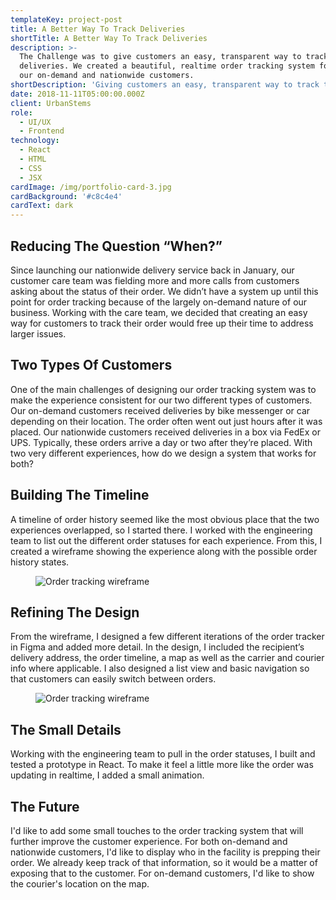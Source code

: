 ```yaml
---
templateKey: project-post
title: A Better Way To Track Deliveries
shortTitle: A Better Way To Track Deliveries
description: >-
  The Challenge was to give customers an easy, transparent way to track their
  deliveries. We created a beautiful, realtime order tracking system for both
  our on-demand and nationwide customers.
shortDescription: 'Giving customers an easy, transparent way to track their deliveries.'
date: 2018-11-11T05:00:00.000Z
client: UrbanStems
role:
  - UI/UX
  - Frontend
technology:
  - React
  - HTML
  - CSS
  - JSX
cardImage: /img/portfolio-card-3.jpg
cardBackground: '#c8c4e4'
cardText: dark
---
```

## Reducing The Question “When?”

Since launching our nationwide delivery service back in January, our customer care team was fielding more and more calls from customers asking about the status of their order. We didn’t have a system up until this point for order tracking because of the largely on-demand nature of our business. Working with the care team, we decided that creating an easy way for customers to track their order would free up their time to address larger issues.

## Two Types Of Customers

One of the main challenges of designing our order tracking system was to make the experience consistent for our two different types of customers. Our on-demand customers received deliveries by bike messenger or car depending on their location. The order often went out just hours after it was placed. Our nationwide customers received deliveries in a box via FedEx or UPS. Typically, these orders arrive a day or two after they’re placed. With two very different experiences, how do we design a system that works for both?

## Building The Timeline

A timeline of order history seemed like the most obvious place that the two experiences overlapped, so I started there. I worked with the engineering team to list out the different order statuses for each experience. From this, I created a wireframe showing the experience along with the possible order history states.
<figure>

![Order tracking wireframe](/img/urbanstems-ordertracking-wireframes.jpg)

</figure>

## Refining The Design

From the wireframe, I designed a few different iterations of the order tracker in Figma and added more detail. In the design, I included the recipient’s delivery address, the order timeline, a map as well as the carrier and courier info where applicable. I also designed a list view and basic navigation so that customers can easily switch between orders.

<figure>

![Order tracking wireframe](/img/urbanstems-ordertracking-design-1.jpg)

</figure>

## The Small Details

Working with the engineering team to pull in the order statuses, I built and tested a prototype in React. To make it feel a little more like the order was updating in realtime, I added a small animation.

## The Future

I'd like to add some small touches to the order tracking system that will further improve the customer experience. For both on-demand and nationwide customers, I'd like to display who in the facility is prepping their order. We already keep track of that information, so it would be a matter of exposing that to the customer. For on-demand customers, I'd like to show the courier's location on the map.
